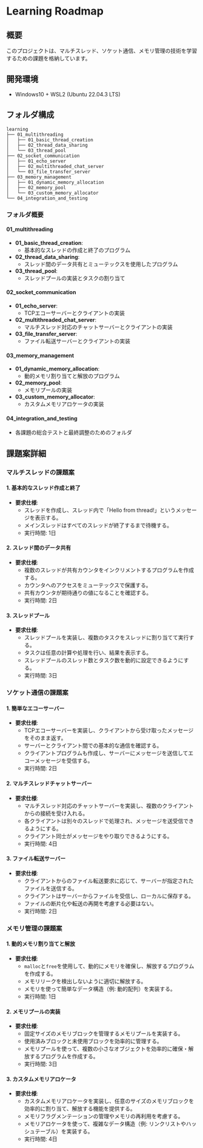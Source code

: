 # Learning Roadmap

## 概要
このプロジェクトは、マルチスレッド、ソケット通信、メモリ管理の技術を学習するための課題を格納しています。

## 開発環境
- Windows10 + WSL2 (Ubuntu 22.04.3 LTS)

## フォルダ構成

```
learning
├── 01_multithreading
│   ├── 01_basic_thread_creation
│   ├── 02_thread_data_sharing
│   └── 03_thread_pool
├── 02_socket_communication
│   ├── 01_echo_server
│   ├── 02_multithreaded_chat_server
│   └── 03_file_transfer_server
├── 03_memory_management
│   ├── 01_dynamic_memory_allocation
│   ├── 02_memory_pool
│   └── 03_custom_memory_allocator
└── 04_integration_and_testing
```

### フォルダ概要 

#### 01_multithreading
- **01_basic_thread_creation**:
  - 基本的なスレッドの作成と終了のプログラム
- **02_thread_data_sharing**:
  - スレッド間のデータ共有とミューテックスを使用したプログラム
- **03_thread_pool**:
  - スレッドプールの実装とタスクの割り当て

#### 02_socket_communication
- **01_echo_server**:
  - TCPエコーサーバーとクライアントの実装
- **02_multithreaded_chat_server**:
  - マルチスレッド対応のチャットサーバーとクライアントの実装
- **03_file_transfer_server**:
  - ファイル転送サーバーとクライアントの実装

#### 03_memory_management
- **01_dynamic_memory_allocation**:
  - 動的メモリ割り当てと解放のプログラム
- **02_memory_pool**:
  - メモリプールの実装
- **03_custom_memory_allocator**:
  - カスタムメモリアロケータの実装

#### 04_integration_and_testing
- 各課題の総合テストと最終調整のためのフォルダ

## 課題案詳細

### マルチスレッドの課題案

#### 1. 基本的なスレッド作成と終了
- **要求仕様**:
    - スレッドを作成し、スレッド内で「Hello from thread!」というメッセージを表示する。
    - メインスレッドはすべてのスレッドが終了するまで待機する。
    - 実行時間: 1日

#### 2. スレッド間のデータ共有
- **要求仕様**:
    - 複数のスレッドが共有カウンタをインクリメントするプログラムを作成する。
    - カウンタへのアクセスをミューテックスで保護する。
    - 共有カウンタが期待通りの値になることを確認する。
    - 実行時間: 2日

#### 3. スレッドプール
- **要求仕様**:
    - スレッドプールを実装し、複数のタスクをスレッドに割り当てて実行する。
    - タスクは任意の計算や処理を行い、結果を表示する。
    - スレッドプールのスレッド数とタスク数を動的に設定できるようにする。
    - 実行時間: 3日

### ソケット通信の課題案

#### 1. 簡単なエコーサーバー
- **要求仕様**:
    - TCPエコーサーバーを実装し、クライアントから受け取ったメッセージをそのまま返す。
    - サーバーとクライアント間での基本的な通信を確認する。
    - クライアントプログラムも作成し、サーバーにメッセージを送信してエコーメッセージを受信する。
    - 実行時間: 2日

#### 2. マルチスレッドチャットサーバー
- **要求仕様**:
    - マルチスレッド対応のチャットサーバーを実装し、複数のクライアントからの接続を受け入れる。
    - 各クライアントは別々のスレッドで処理され、メッセージを送受信できるようにする。
    - クライアント同士がメッセージをやり取りできるようにする。
    - 実行時間: 4日

#### 3. ファイル転送サーバー
- **要求仕様**:
    - クライアントからのファイル転送要求に応じて、サーバーが指定されたファイルを送信する。
    - クライアントはサーバーからファイルを受信し、ローカルに保存する。
    - ファイルの断片化や転送の再開を考慮する必要はない。
    - 実行時間: 2日

### メモリ管理の課題案

#### 1. 動的メモリ割り当てと解放
- **要求仕様**:
    - `malloc`と`free`を使用して、動的にメモリを確保し、解放するプログラムを作成する。
    - メモリリークを検出しないように適切に解放する。
    - メモリを使って簡単なデータ構造（例: 動的配列）を実装する。
    - 実行時間: 1日

#### 2. メモリプールの実装
- **要求仕様**:
    - 固定サイズのメモリブロックを管理するメモリプールを実装する。
    - 使用済みブロックと未使用ブロックを効率的に管理する。
    - メモリプールを使って、複数の小さなオブジェクトを効率的に確保・解放するプログラムを作成する。
    - 実行時間: 3日

#### 3. カスタムメモリアロケータ
- **要求仕様**:
    - カスタムメモリアロケータを実装し、任意のサイズのメモリブロックを効率的に割り当て、解放する機能を提供する。
    - メモリフラグメンテーションの管理やメモリの再利用を考慮する。
    - メモリアロケータを使って、複雑なデータ構造（例: リンクリストやハッシュテーブル）を実装する。
    - 実行時間: 4日
